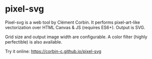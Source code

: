 # pixel-svg
Pixel-svg is a web tool by Clément Corbin. It performs pixel-art-like vectorization over HTML Canvas & JS (requires ES6+). Output is SVG.

Grid size and output image width are configurable. A color filter (highly perfectible) is also available.

Try it online: https://corbin-c.github.io/pixel-svg
